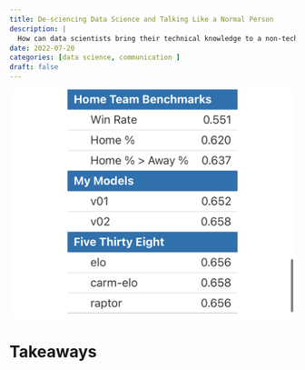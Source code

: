 ```yaml
---
title: De-sciencing Data Science and Talking Like a Normal Person
description: |
  How can data scientists bring their technical knowledge to a non-technical audience?
date: 2022-07-20
categories: [data science, communication ]
draft: false
---
```


![](photo.jpeg) 

# 



# Takeaways


